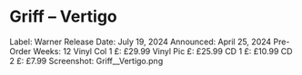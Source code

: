 # Griff – Vertigo

Label: Warner
Release Date: July 19, 2024
Announced: April 25, 2024
Pre-Order Weeks: 12
Vinyl Col 1 £: £29.99
Vinyl Pic £: £25.99
CD 1 £: £10.99
CD 2 £: £7.99
Screenshot: Griff__Vertigo.png
